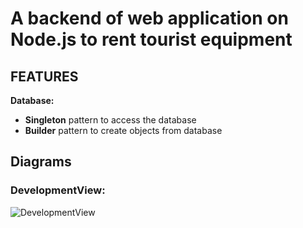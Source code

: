 A backend of web application on Node.js to rent tourist equipment
====
FEATURES
--------

__Database:__
* __Singleton__ pattern to access the database
* __Builder__ pattern to create objects from database

Diagrams
---------
### DevelopmentView:
![DevelopmentView](https://user-images.githubusercontent.com/31710921/90761154-ac0dd100-e2eb-11ea-8cc4-01e17182ef36.png)
